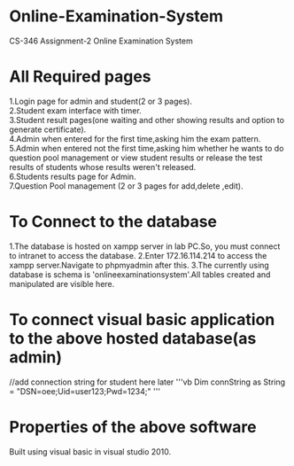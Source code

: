 # Online-Examination-System
CS-346 Assignment-2 Online Examination System
# All Required pages
1.Login page for admin and student(2 or 3 pages).  
2.Student exam interface with timer.  
3.Student result pages(one waiting and other showing results and option to generate certificate).  
4.Admin when entered for the first time,asking him the exam pattern.  
5.Admin when entered not the first time,asking him whether he wants to do question pool management or view student results or release the test results of students whose results weren't released.  
6.Students results page for Admin.  
7.Question Pool management (2 or 3 pages for add,delete ,edit).  
# To Connect to the database
1.The database is hosted on xampp server in lab PC.So, you must connect to intranet to access the database.
2.Enter 172.16.114.214 to access the xampp server.Navigate to phpmyadmin after this.
3.The currently using database is schema is 'onlineexaminationsystem'.All tables created and manipulated are visible here.

# To connect visual basic application to the above hosted database(as admin)
//add connection string for student here later
'''vb
Dim connString as String = "DSN=oee;Uid=user123;Pwd=1234;"
'''

# Properties of the above software
Built using visual basic in visual studio 2010.
